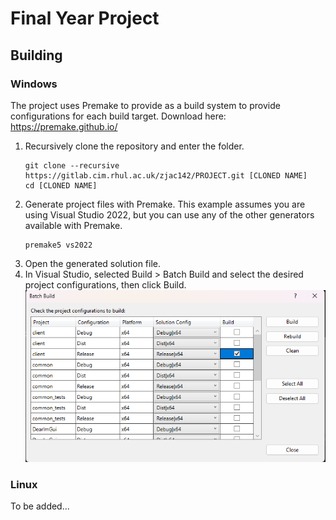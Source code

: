 # Final Year Project

## Building
### Windows
The project uses Premake to provide as a build system to provide configurations for each build target.
Download here: https://premake.github.io/

1. Recursively clone the repository and enter the folder.
   ```
   git clone --recursive https://gitlab.cim.rhul.ac.uk/zjac142/PROJECT.git [CLONED NAME]
   cd [CLONED NAME]
   ```
2. Generate project files with Premake. This example assumes you are using Visual Studio 2022, but you can use any of the other generators available with Premake.
    ```
    premake5 vs2022
    ```
3. Open the generated solution file.
4. In Visual Studio, selected Build > Batch Build and select the desired project configurations, then click Build.
![Batch Build](docs/batch-build.png)

### Linux
To be added...